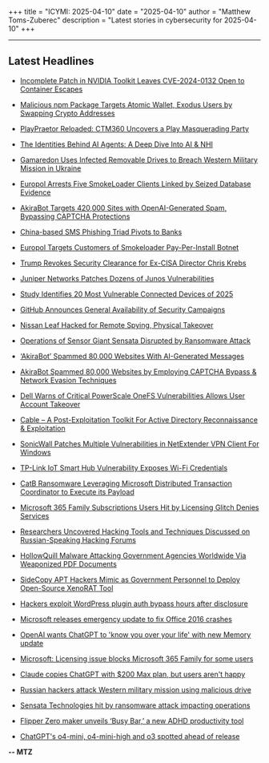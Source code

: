 +++
title = "ICYMI: 2025-04-10"
date = "2025-04-10"
author = "Matthew Toms-Zuberec"
description = "Latest stories in cybersecurity for 2025-04-10"
+++

---------------------------------------------------------------------------
## Latest Headlines
- [Incomplete Patch in NVIDIA Toolkit Leaves CVE-2024-0132 Open to Container Escapes](https://thehackernews.com/2025/04/incomplete-patch-in-nvidia-toolkit.html)

- [Malicious npm Package Targets Atomic Wallet, Exodus Users by Swapping Crypto Addresses](https://thehackernews.com/2025/04/malicious-npm-package-targets-atomic.html)

- [PlayPraetor Reloaded: CTM360 Uncovers a Play Masquerading Party](https://thehackernews.com/2025/04/playpraetor-reloaded-ctm360-uncovers.html)

- [The Identities Behind AI Agents: A Deep Dive Into AI & NHI](https://thehackernews.com/2025/04/the-identities-behind-ai-agents-deep.html)

- [Gamaredon Uses Infected Removable Drives to Breach Western Military Mission in Ukraine](https://thehackernews.com/2025/04/gamaredon-uses-infected-removable.html)

- [Europol Arrests Five SmokeLoader Clients Linked by Seized Database Evidence](https://thehackernews.com/2025/04/europol-arrests-five-smokeloader.html)

- [AkiraBot Targets 420,000 Sites with OpenAI-Generated Spam, Bypassing CAPTCHA Protections](https://thehackernews.com/2025/04/akirabot-targets-420000-sites-with.html)

- [China-based SMS Phishing Triad Pivots to Banks](https://krebsonsecurity.com/2025/04/china-based-sms-phishing-triad-pivots-to-banks/)

- [Europol Targets Customers of Smokeloader Pay-Per-Install Botnet](https://www.securityweek.com/europol-targets-customers-of-smokeloader-pay-per-install-botnet/)

- [Trump Revokes Security Clearance for Ex-CISA Director Chris Krebs](https://www.securityweek.com/trump-revokes-security-clearance-for-ex-cisa-director-chris-krebs/)

- [Juniper Networks Patches Dozens of Junos Vulnerabilities](https://www.securityweek.com/juniper-networks-patches-dozens-of-junos-vulnerabilities/)

- [Study Identifies 20 Most Vulnerable Connected Devices of 2025](https://www.securityweek.com/study-identifies-20-most-vulnerable-connected-devices-of-2025/)

- [GitHub Announces General Availability of Security Campaigns](https://www.securityweek.com/github-announces-general-availability-of-security-campaigns/)

- [Nissan Leaf Hacked for Remote Spying, Physical Takeover](https://www.securityweek.com/nissan-leaf-hacked-for-remote-spying-physical-takeover/)

- [Operations of Sensor Giant Sensata Disrupted by Ransomware Attack](https://www.securityweek.com/operations-of-sensor-giant-sensata-disrupted-by-ransomware-attack/)

- [‘AkiraBot’ Spammed 80,000 Websites With AI-Generated Messages](https://www.securityweek.com/akirabot-spammed-80000-websites-with-ai-generated-messages/)

- [AkiraBot Spammed 80,000 Websites by Employing CAPTCHA Bypass & Network Evasion Techniques](https://cybersecuritynews.com/akirabot-spammed-80000-websites/)

- [Dell Warns of Critical PowerScale OneFS Vulnerabilities Allows User Account Takeover](https://cybersecuritynews.com/dell-warns-of-critical-powerscale-vulnerabilities/)

- [Cable – A Post-Exploitation Toolkit For Active Directory Reconnaissance & Exploitation](https://cybersecuritynews.com/cable-active-directory-toolkit/)

- [SonicWall Patches Multiple Vulnerabilities in NetExtender VPN Client For Windows](https://cybersecuritynews.com/sonicwall-patches-multiple-vulnerabilities/)

- [TP-Link IoT Smart Hub Vulnerability Exposes Wi-Fi Credentials](https://cybersecuritynews.com/tp-link-iot-smart-hub-vulnerability/)

- [CatB Ransomware Leveraging Microsoft Distributed Transaction Coordinator to Execute its Payload](https://cybersecuritynews.com/catb-ransomware-leveraging-microsoft-distributed-transaction-coordinator/)

- [Microsoft 365 Family Subscriptions Users Hit by Licensing Glitch Denies Services](https://cybersecuritynews.com/microsoft-365-family-subscriptions-users/)

- [Researchers Uncovered Hacking Tools and Techniques Discussed on Russian-Speaking Hacking Forums](https://cybersecuritynews.com/researchers-uncovered-hacking-tools-and-techniques-discussed/)

- [HollowQuill Malware Attacking Government Agencies Worldwide Via Weaponized PDF Documents](https://cybersecuritynews.com/hollowquill-malware-attacking-government-agencies-worldwide/)

- [SideCopy APT Hackers Mimic as Government Personnel to Deploy Open-Source XenoRAT Tool](https://cybersecuritynews.com/sidecopy-apt-hackers-mimic-as-government-personnel/)

- [Hackers exploit WordPress plugin auth bypass hours after disclosure](https://www.bleepingcomputer.com/news/security/hackers-exploit-wordpress-plugin-auth-bypass-hours-after-disclosure/)

- [Microsoft releases emergency update to fix Office 2016 crashes](https://www.bleepingcomputer.com/news/microsoft/microsoft-releases-emergency-update-to-fix-office-2016-crashes/)

- [OpenAI wants ChatGPT to 'know you over your life' with new Memory update](https://www.bleepingcomputer.com/news/artificial-intelligence/openai-wants-chatgpt-to-know-you-over-your-life-with-new-memory-update/)

- [Microsoft: Licensing issue blocks Microsoft 365 Family for some users](https://www.bleepingcomputer.com/news/microsoft/microsoft-licensing-issue-blocks-microsoft-365-family-for-some-users/)

- [Claude copies ChatGPT with $200 Max plan, but users aren't happy](https://www.bleepingcomputer.com/news/artificial-intelligence/claude-copies-chatgpt-with-200-max-plan-but-users-arent-happy/)

- [Russian hackers attack Western military mission using malicious drive](https://www.bleepingcomputer.com/news/security/russian-hackers-attack-western-military-mission-using-malicious-drive/)

- [Sensata Technologies hit by ransomware attack impacting operations](https://www.bleepingcomputer.com/news/security/sensata-technologies-hit-by-ransomware-attack-impacting-operations/)

- [Flipper Zero maker unveils ‘Busy Bar,’ a new ADHD productivity tool](https://www.bleepingcomputer.com/news/technology/flipper-zero-maker-unveils-busy-bar-a-new-adhd-productivity-tool/)

- [ChatGPT's o4-mini, o4-mini-high and o3 spotted ahead of release](https://www.bleepingcomputer.com/news/artificial-intelligence/chatgpts-o4-mini-o4-mini-high-and-o3-spotted-ahead-of-release/)

**-- MTZ**